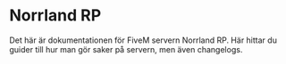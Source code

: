 # Norrland RP

Det här är dokumentationen för FiveM servern Norrland RP. Här hittar du guider till hur man gör saker på servern, men även changelogs.
